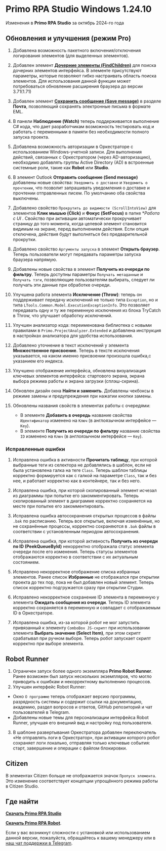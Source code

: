#  Primo RPA Studio Windows  1.24.10

Изменения в **Primo RPA Studio** за октябрь 2024-го года

## Обновления и улучшения (режим Pro)

1. Добавлена возможность пакетного включения/отключения логирования элементов (для выделенных элементов).  

1. Добавлен элемент [**Дочерние элементы (FindChildren)**](https://docs.primo-rpa.ru/primo-rpa/g_elements/el_basic/els_uiinteraction/el_find_children) для поиска дочерних элементов интерфейса. 
В элементе присутствуют параметры, которые позволяют гибко настраивать область поиска элементов. Для использования данной функции может потребоваться обновление расширения браузера до версии 3.71(1.71)

1. Добавлен элемент [**Сохранить сообщение (Save message)**](https://docs.primo-rpa.ru/primo-rpa/g_elements/el_basic/els_mail/el_savemsg) в разделе **Почта**, позволяющий сохранять электронные письма в формате EML.
1. В панели **Наблюдение (Watch)** теперь поддерживается выполнение C# кода, что дает разработчикам возможность тестировать код и работать с переменными в памяти без необходимости полного запуска проекта.

1. Добавлена возможность авторизации в Оркестраторе с использованием Windows-учетной записи. Для выполнения действий, связанных с Оркестратором (через AD-авторизацию), необходимо добавлять группы Active Directory (AD) в встроенные системные роли, такие как **Robot** или **Studio**.

1. В элемент Outlook **Отправить сообщение (Send message)** добавлены новые свойства: `Уведомить о доставке` и `Уведомить о прочтении`, что позволит запрашивать уведомления о доставке и прочтении отправленных писем. По умолчанию оба свойства выключены.

1. Добавлено свойство `Прокрутить до видимости (ScrollIntoView)` для элементов **Клик мышью (Click)** и **Фокус (SetFocus)** в папке **Работа с UI* . Cвойство при активации автоматически прокручивает страницу до того момента, когда целевой элемент становится видимым на экране, перед выполнением действия. Если опция отключена, действия будут выполняться без предварительной прокрутки.

1. Добавлено свойство `Аргументы запуска` в элемент **Открыть браузер**. Теперь пользователи могут передавать параметры запуска браузера напрямую.

1. Добавлены новые свойства в элемент **Получить из очереди по фильтру**.
Теперь доступны параметры `Получать метаданные` и `Получать тэги`, позволяющие пользователям выбирать, следует ли получать эти данные при обработке очереди.

1. Улучшена работа элемента **Исключение (Throw)**: теперь он поддерживает передачу исключений не только типа `Exception`, но и типа `LTools.Common.Model.ExecutionExceptionInfo`. Это позволяет передавать одну и ту же переменную исключения из блока TryCatch в Throw, что улучшает обработку исключений.

1. Улучшен анализатор кода: переименована библиотека с новыми правилами в `Primo.ProjectAnalyzer.Extended` и добавлена инструкция в настройках анализатора для удобства использования.

1. Добавлено уточнение в текст исключений у элемента **Множественное присвоение**. Теперь в тексте исключения указывается, на каком именно присвоении произошла ошибка,с указанием его индекса.

1. Улучшено отображение интерфейса, обновлена визуализация ключевых элементов интерфейса: стартового экрана, экрана выбора режима работы и экрана загрузки (сплэш-скрина).

1. Обновлен дизайн окна **Найти и заменить**. Добавлены чекбоксы в режиме замены и предупреждения при нажатии кнопки замены.

1. Обновлены названия свойств в элементах работы с  очередями:
   - В элементе **Добавить в очередь** название свойства `Идентификатор` изменено на `Ключ` (в англоязычном интерфейсе — `Key`).
   - В элементе **Получить из очереди по фильтру** название свойства `ID` изменено на `Ключ` (в англоязычном интерфейсе — `Key`).



### Исправленные ошибки

1. Исправлена ошибка в активности **Прочитать таблицу**, при которой выбранные теги из селектора не добавлялись в шаблон, если не была установлена галка на теге `Class`. Теперь шаблон таблицы корректно формируется как с галкой на параметре `Class`, так и без нее, и работает корректно как в контейнере, так и без него.

1. Исправлена ошибка, при которой скопированный элемент исчезал из диаграммы при попытке его закомментировать. Теперь скопированный элемент в диаграмме корректно сохраняется на месте при попытке его закомментировать.

1. Исправлена ошибка автосохранения открытых процессов в файлы `.bak` по расписанию. Теперь все открытые, включая изменённые, но не сохранённые процессы, корректно сохраняются в `.bak` файлы в соответствии с установленным периодом автосохранения.

1. Исправлена ошибка, при которой активность **Получить из очереди по ID (PeekQueueById)** некорректно отображала статус элемента очереди после его изменения. Теперь статусы элементов отображаются корректно в соответствии с их актуальным состоянием.

1. Исправлено некорректное отображение списка избранных элементов.
Ранее список **Избранные** не отображался при открытии проекта до тех пор, пока не был добавлен новый элемент. Теперь список корректно подгружается сразу при открытии Студии.

1. Исправлено некорректное сохранение ID элемента в переменную у элемента **Ожидать сообщения из очереди**.
Теперь ID элемента корректно сохраняется в переменную и совпадает с отображаемым ID в Оркестраторе.

1. Исправлена ошибка, из-за которой робот не мог запустить привязанный к элементу `ComboBox JS-скрипт` при использовании элемента **Выбрать значение (Select Item)**, при этом скрипт срабатывал при ручном выборе. 
Теперь робот запускает скрипт корректно при выборе элемента.


## Robot Runner

1. Ограничен запуск более одного экземпляра **Primo Robot Runner**. Ранее возможен был запуск нескольких экземпляров, что могло приводить к ошибкам и некорректному выполнению процессов. 
2. Улучшен интерфейс Robot Runner:
  - Окно `О программе` теперь отображает версию программы, разрядность системы и содержит ссылки на документацию, академию, раздел вопросов и ответов, GitHub репозиторий и чат пользователей в Telegram.
  - Добавлены новые темы для персонализации интерфейса Robot Runner, улучшая его внешний вид и настройку под пользователя.
3. В шаблоне развертывания Оркестратора добавлен переключатель «Не отправлять логи в Оркестратор», при активации которого робот сохраняет логи локально, отправляя только ключевые события: старт, завершение и операции с файлом блокировки.

## Citizen 

В элементах Citizen больше не отображается значок `Пропуск элемента`. Это изменение соответствует концепции упрощённого режима работы в Citizen Studio.


## Где найти

[**Скачать Primo RPA Studio**](https://disk.primo-rpa.ru/index.php/s/t9BHBjR6PP06Yax?path=%2FRelease%2FStudio)

[**Скачать Primo RPA Robot**](https://disk.primo-rpa.ru/index.php/s/t9BHBjR6PP06Yax?path=%2FRelease%2FRobot). 


Если у вас возникнут сложности с установкой или использованием данной версии, пожалуйста, обращайтесь к вашему менеджеру или в [наш чат поддержки в Telegram](https://t.me/primo_RPA_chat).




